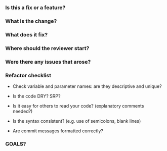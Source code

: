 ### Is this a fix or a feature?

### What is the change?

### What does it fix?

### Where should the reviewer start?

### Were there any issues that arose?

### Refactor checklist 

- Check variable and parameter names: are they descriptive and unique?

- Is the code DRY? SRP?

- Is it easy for others to read your code? (explanatory comments needed?)

- Is the syntax consistent? (e.g. use of semicolons, blank lines)

- Are commit messages formatted correctly?

### GOALS?

